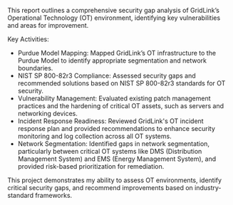 This report outlines a comprehensive security gap analysis of GridLink’s Operational Technology (OT) environment, identifying key vulnerabilities and areas for improvement.

Key Activities:
  - Purdue Model Mapping: Mapped GridLink’s OT infrastructure to the Purdue Model to identify appropriate segmentation and network boundaries.
  - NIST SP 800-82r3 Compliance: Assessed security gaps and recommended solutions based on NIST SP 800-82r3 standards for OT security.
  - Vulnerability Management: Evaluated existing patch management practices and the hardening of critical OT assets, such as servers and networking devices.
  - Incident Response Readiness: Reviewed GridLink's OT incident response plan and provided recommendations to enhance security monitoring and log collection across all OT systems.
  - Network Segmentation: Identified gaps in network segmentation, particularly between critical OT systems like DMS (Distribution Management System) and EMS (Energy Management System), and provided risk-based prioritization for remediation.

This project demonstrates my ability to assess OT environments, identify critical security gaps, and recommend improvements based on industry-standard frameworks.
